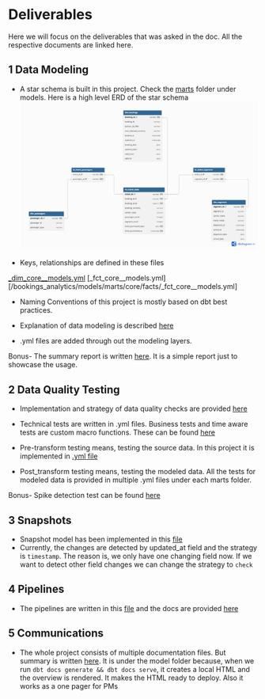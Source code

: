 # Deliverables

Here we will focus on the deliverables that was asked in the doc. All the respective documents are linked here.

## 1 Data Modeling
- A star schema is built in this project. Check the [marts](/bookings_analytics/models/marts/core) folder under models.
Here is a high level ERD of the star schema
![Star Schema](star_schema.png)

- Keys, relationships are defined in these files 

[_dim_core__models.yml](/bookings_analytics/models/marts/core/dimensions/_dim_core__models.yml)
[_fct_core__models.yml][/bookings_analytics/models/marts/core/facts/_fct_core__models.yml]

- Naming Conventions of this project is mostly based on dbt best practices. 

- Explanation of data modeling is described [here](/bookings_analytics/docs/data_modeling_overview.md)
- .yml files are added through out the modeling layers.

Bonus- The summary report is written [here](/bookings_analytics/models/marts/reports/rep_booking_summary.sql). It is a simple report just to showcase the usage.

## 2 Data Quality Testing

- Implementation and strategy of data quality checks are provided [here](/bookings_analytics/docs/data_quality_overview.md)
- Technical tests are written in .yml files. Business tests and time aware tests are custom macro functions. These can be found [here](/bookings_analytics/macros/tests)
- Pre-transform testing means, testing the source data. In this project it is implemented in [.yml file](bookings_analytics/models/staging/booking_activity/_stg_booking_activity__sources.yml)

- Post_transform testing means, testing the modeled data. All the tests for modeled data is provided in multiple .yml files under each marts folder.

Bonus- Spike detection test can be found [here](/bookings_analytics/macros/tests/test_volume_spike.sql)

## 3 Snapshots

- Snapshot model has been implemented in this [file](/bookings_analytics/snapshots/booking_snapshot.sql)
- Currently, the changes are detected by updated_at field and the strategy is ```timestamp```. The reason is, we only have one changing field now. If we want to detect other field changes we can change the strategy to ```check```

## 4 Pipelines

- The pipelines are written in this [file](/booking_analytics_orchestration/dags/booking_analytics_pipeline.py)
and the docs are provided [here](/booking_analytics_orchestration/README.md)

## 5 Communications

- The whole project consists of multiple documentation files. But summary is written [here](/bookings_analytics/models/docs/custom_overview.md). It is under the model folder because, when we run ```dbt docs generate && dbt docs serve```, it creates a local HTML and the overview is rendered. It makes the HTML ready to deploy. Also it works as a one pager for PMs